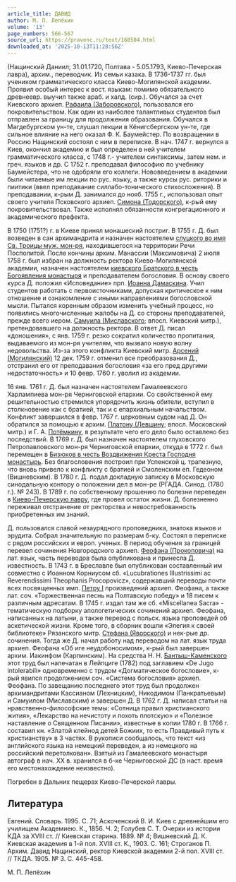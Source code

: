 ```yaml
---
article_title: ДАВИД
author: М. П. Лепёхин
volume: '13'
page_numbers: 566-567
source_url: https://pravenc.ru/text/168504.html
downloaded_at: '2025-10-13T11:28:56Z'
---
```


(Нащинский Даниил; 31.01.1720, Полтава - 5.05.1793, Киево-Печерская лавра), архим., переводчик. Из семьи казака. В 1736-1737 гг. был учеником грамматического класса Киево-Могилянской академии. Проявил особый интерес к вост. языкам: помимо обязательного древнеевр. выучил также араб. и халд. (сир.). Обучался за счет Киевского архиеп. [Рафаила (Заборовского)](<https://pravenc.ru/text/Рафаила (Заборовского).html>), пользовался его покровительством. Как один из наиболее талантливых студентов был отправлен за границу для продолжения образования. Обучался в Магдебургском ун-те, слушал лекции в Кёнигсбергском ун-те, где сильное влияние на него оказал Ф. К. Баумейстер. По возвращении в Россию Нащинский состоял с ним в переписке. В нач. 1747 г. вернулся в Киев, окончил академию и был определен в ней учителем грамматического класса, с 1748 г.- учителем синтаксимы, затем нем. и греч. языков и др. С 1752 г. преподавал философию по учебнику Баумейстера, что не одобряли его коллеги. Нововведением в академии были читаемые им лекции по рус. языку, а также курсы рус. риторики и пиитики (ввел преподавание силлабо-тонического стихосложения). В преподавании, к-рым Д. занимался до нояб. 1755 г., использовал опыт своего учителя Псковского архиеп. [Симона (Тодорского)](<https://pravenc.ru/text/Симона (Тодорского).html>), к-рый ему покровительствовал. Также исполнял обязанности конгрегационного и академического префекта.

В 1750 (1751?) г. в Киеве принял монашеский постриг. В 1755 г. Д. был возведен в сан архимандрита и назначен настоятелем [слуцкого во имя Св. Троицы муж. мон-ря](<https://pravenc.ru/text/слуцкого во имя Св  Троицы муж  мон-ря.html>), находившегося на территории Речи Посполитой. После кончины архим. Манассии (Максимовича) 2 июля 1758 г. был избран на должность ректора Киево-Могилянской академии, назначен настоятелем [киевского Братского в честь Богоявления монастыря](<https://pravenc.ru/text/киевского Братского в честь Богоявления монастыря.html>) и преподавателем богословия. В основу своего курса Д. положил «Исповедание» прп. [Иоанна Дамаскина](<https://pravenc.ru/text/ИОАНН ДАМАСКИН.html>). Учил студентов работать с первоисточниками, допуская критическое к ним отношение и ознакомление с иными направлениями богословской мысли. Пытался коренным образом изменить учебный процесс, но появились многочисленные жалобы на Д. со стороны преподавателей, прежде всего иером. [Самуила (Миславского](<https://pravenc.ru/text/Самуила (Миславского.html>); впосл. Киевский митр.), претендовавшего на должность ректора. В ответ Д. писал «доношения», с янв. 1759 г. резко сократил количество пропитания, выдаваемого из мон-ря учителям, что вызвало новую волну недовольства. Из-за этого конфликта Киевский митр. [Арсений (Могилянский)](<https://pravenc.ru/text/Арсений (Могилянский).html>) 12 дек. 1759 г. отменил все преобразования Д., отстранил его от преподавания богословия «за его пред другими недостаточность» и 10 февр. 1760 г. уволил из академии.

16 янв. 1761 г. Д. был назначен настоятелем Гамалеевского Харлампиева мон-ря Черниговской епархии. Со свойственной ему решительностью стремился упорядочить жизнь обители, вступил в столкновение как с братией, так и с епархиальным начальством. Конфликт завершился в февр. 1767 г. церковным судом над Д. Он обратился за помощью к архим. [Платону (Левшину](<https://pravenc.ru/text/Платону (Левшину.html>); впосл. Московский митр.) и Г. А. [Потёмкину](https://pravenc.ru/text/Потёмкину.html), в результате чего его дело было оставлено без последствий. В 1769 г. Д. был назначен настоятелем глуховского Петропавловского мон-ря Черниговской епархии, откуда в 1772 г. был перемещен в [Бизюков в честь Воздвижения Креста Господня монастырь](<https://pravenc.ru/text/Бизюков в честь Воздвижения Креста Господня монастырь.html>). Без благословения построил при Успенской ц. трапезную, что вновь привело к конфликту с братией и Смоленским еп. Гедеоном (Вишневским). В 1780 г. Д. подал докладную записку в Московскую синодальную контору о положении дел в мон-ре (РГАДА. Синод. (1780 г.). № 243). В 1789 г. по собственному прошению по болезни переведен в [Киево-Печерскую лавру](<https://pravenc.ru/text/Киево-Печерская лавра.html>), где провел остаток жизни. Д. болезненно переживал отстранение от ректорства и невостребованность приобретенных им знаний.

Д. пользовался славой незаурядного проповедника, знатока языков и эрудита. Собрал значительную по размерам б-ку. Состоял в переписке с рядом российских и европ. ученых. В период обучения за границей перевел сочинения Новгородского архиеп. [Феофана (Прокоповича)](<https://pravenc.ru/text/Феофана (Прокоповича).html>) на лат. язык, часть переводов была опубликована и принесла Д. известность. В 1743 г. в Бреславле был опубликован составленный им совместно с Иоанном Корниусом сб. «Lucubrationes Illustrissimi ac Reverendissimi Theophanis Procopovicz», содержавший переводы почти всех посвященных имп. [Петру I](<https://pravenc.ru/text/Петр I Алексеевич.html>) произведений архиеп. Феофана, а также лат. соч. «Торжественная песнь на Полтавскую победу» и 18 писем к различным адресатам. В 1745 г. издал там же сб. «Miscellanea Sacra» - тематическую подборку апологетических сочинений архиеп. Феофана, написанных на латыни, а также перевод с польск. языка проповедей об аскетической жизни. Кроме того, в сборник вошли «Элегия к своей библиотеке» Рязанского митр. [Стефана (Яворского)](<https://pravenc.ru/text/Стефана (Яворского).html>) и нек-рые др. сочинения. Тогда же Д. начал работу над переводом на лат. язык труда архиеп. Феофана «Об иге неудобоносимом», к-рый был завершен архим. Иакинфом (Карпинским). На средства Н. Н. [Бантыш-Каменского](https://pravenc.ru/text/Бантыш-Каменского.html) этот труд был напечатан в Лейпциге (1782) под заглавием «De Jugo intolerabili» одновременно с трудом «Догматическое богословие», к-рый явился продолжением соч. «Система богословия» архиеп. Феофана. По завещанию последнего этот труд был продолжен архимандритами Кассианом (Лехницким), Никодимом (Панкратьевым) и Самуилом (Миславским) и завершен Д. В 1762 г. Д. написал статьи на нравственно-философские темы: «Сотница правил христианского жития», «Лекарство на нечистоту и похоть плотскую» и «Полезное наставление о Священном Писании», известные в копии 1780 г. В 1766 г. составил кн. «Златой клейнод детей Божиих, то есть Правдивый путь к христианству» в 3 частях. В рукописи сообщалось, что текст «из английского языка на немецкий переведен, а из немецкого на российский перетолкован». Взятый из Гамалеевского монастыря автограф в нач. ХХ в. хранился в б-ке Черниговской ДС (в наст. время его местонахождение неизвестно).

Погребен в Дальних пещерах Киево-Печерской лавры.

## Литература

Евгений. Словарь. 1995. С. 71; Аскоченский В. И. Киев с древнейшим его училищем Академиею. К., 1856. Ч. 2; Голубев С. Т. Очерки из истории КДА за XVIII ст. // Киевская старина. 1889. № 4; Вишневский Д. К. Киевская академия в 1-й пол. XVIII ст. К., 1903. С. 161; Строганов П. Архим. Давид Нащинский, ректор Киевской академии 2-й пол. XVIII ст. // ТКДА. 1905. № 3. С. 445-458.

М. П. Лепёхин
